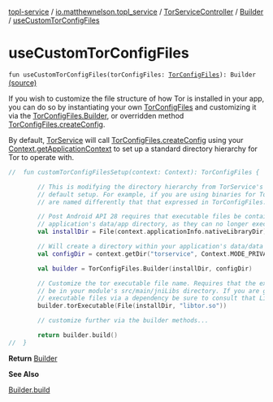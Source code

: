 [topl-service](../../../index.md) / [io.matthewnelson.topl_service](../../index.md) / [TorServiceController](../index.md) / [Builder](index.md) / [useCustomTorConfigFiles](./use-custom-tor-config-files.md)

# useCustomTorConfigFiles

`fun useCustomTorConfigFiles(torConfigFiles: `[`TorConfigFiles`](../../../..//topl-core-base/io.matthewnelson.topl_core_base/-tor-config-files/index.md)`): Builder` [(source)](https://github.com/05nelsonm/TorOnionProxyLibrary-Android/blob/master/topl-service/src/main/java/io/matthewnelson/topl_service/TorServiceController.kt#L280)

If you wish to customize the file structure of how Tor is installed in your app,
you can do so by instantiating your own [TorConfigFiles](../../../..//topl-core-base/io.matthewnelson.topl_core_base/-tor-config-files/index.md) and customizing it via
the [TorConfigFiles.Builder](../../../..//topl-core-base/io.matthewnelson.topl_core_base/-tor-config-files/-builder/index.md), or overridden method [TorConfigFiles.createConfig](../../../..//topl-core-base/io.matthewnelson.topl_core_base/-tor-config-files/-companion/create-config.md).

By default, [TorService](#) will call [TorConfigFiles.createConfig](../../../..//topl-core-base/io.matthewnelson.topl_core_base/-tor-config-files/-companion/create-config.md) using your
[Context.getApplicationContext](https://developer.android.com/reference/android/content/Context.html#getApplicationContext()) to set up a standard directory hierarchy for Tor
to operate with.

``` kotlin
//  fun customTorConfigFilesSetup(context: Context): TorConfigFiles {

        // This is modifying the directory hierarchy from TorService's
        // default setup. For example, if you are using binaries for Tor that
        // are named differently that that expressed in TorConfigFiles.createConfig()

        // Post Android API 28 requires that executable files be contained in your
        // application's data/app directory, as they can no longer execute from data/data.
        val installDir = File(context.applicationInfo.nativeLibraryDir)

        // Will create a directory within your application's data/data dir
        val configDir = context.getDir("torservice", Context.MODE_PRIVATE)

        val builder = TorConfigFiles.Builder(installDir, configDir)

        // Customize the tor executable file name. Requires that the executable file
        // be in your module's src/main/jniLibs directory. If you are getting your
        // executable files via a dependency be sure to consult that Library's documentation.
        builder.torExecutable(File(installDir, "libtor.so"))

        // customize further via the builder methods...

        return builder.build()
//  }
```

**Return**
[Builder](index.md)

**See Also**

[Builder.build](build.md)

